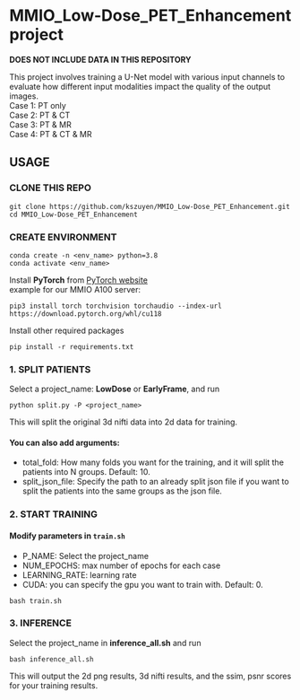 # MMIO_Low-Dose_PET_Enhancement project
**DOES NOT INCLUDE DATA IN THIS REPOSITORY**

This project involves training a U-Net model with various input channels to evaluate how different input modalities impact the quality of the output images.  
Case 1: PT only  
Case 2: PT & CT  
Case 3: PT & MR  
Case 4: PT & CT & MR  

## USAGE

### CLONE THIS REPO
```
git clone https://github.com/kszuyen/MMIO_Low-Dose_PET_Enhancement.git
cd MMIO_Low-Dose_PET_Enhancement
```

### CREATE ENVIRONMENT
```
conda create -n <env_name> python=3.8
conda activate <env_name>
```
Install **PyTorch** from [PyTorch website](https://pytorch.org/get-started/locally/)    
example for our MMIO A100 server:
```
pip3 install torch torchvision torchaudio --index-url https://download.pytorch.org/whl/cu118
```
Install other required packages
```
pip install -r requirements.txt
```

### 1. SPLIT PATIENTS

Select a project_name: **LowDose** or **EarlyFrame**, and run
```
python split.py -P <project_name>
```
This will split the original 3d nifti data into 2d data for training.
#### You can also add arguments:
- total_fold: How many folds you want for the training, and it will split the patients into N groups. Default: 10.
- split_json_file: Specify the path to an already split json file if you want to split the patients into the same groups as the json file.

### 2. START TRAINING

#### Modify parameters in `train.sh`
- P_NAME: Select the project_name
- NUM_EPOCHS: max number of epochs for each case
- LEARNING_RATE: learning rate
- CUDA: you can specify the gpu you want to train with. Default: 0.
```
bash train.sh
```

### 3. INFERENCE
Select the project_name in **inference_all.sh** and run
```
bash inference_all.sh
```
This will output the 2d png results, 3d nifti results, and the ssim, psnr scores for your training results.

